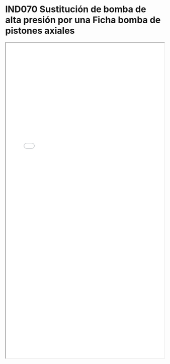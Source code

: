 # IND070  Sustitución de bomba de alta presión por una Ficha bomba de pistones axiales

<iframe src="../IND070  Sustitución de bomba de alta presión por una Ficha bomba de pistones axiales.pdf" width="100%" height="1000px"></iframe>
